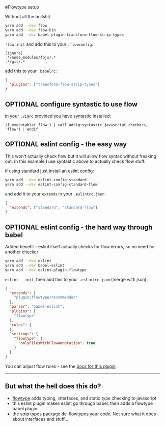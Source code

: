 #Flowtype setup

Without all the bullshit.

```sh
yarn add --dev flow
yarn add --dev flow-bin
yarn add --dev babel-plugin-transform-flow-strip-types
```

`flow init` and add this to your `.flowconfig`:
```dosini
[ignore]
.*/node_modules/fbjs/.*
.*/git/.*
```

add this to your `.babelrc`:
```json
{
  "plugins": ["transform-flow-strip-types"]
}
```

## OPTIONAL configure syntastic to use flow

in your `.vimrc` provided you have [syntastic](https://github.com/vim-syntastic/syntastic) installed:
```vim
if executable('flow') | call add(g:syntastic_javascript_checkers, 'flow') | endif
```

## OPTIONAL eslint config - the easy way

This won't actually check flow but it will allow flow syntax without freaking out. In this example I use syntastic above to actually check flow stuff.

if using [standard](https://standardjs.com) just install [an eslint config](https://www.npmjs.com/package/eslint-config-standard-flow):
```sh
yarn add --dev eslint-config-standard
yarn add --dev eslint-config-standard-flow
```
and add it to your `extends` in your `.eslintrc.json`:
```json
{
  "extends": ["standard", "standard-flow"]
}
```

## OPTIONAL eslint config - the hard way through babel

Added benefit - eslint itself actually checks for flow errors, so no need for another checker

```sh
yarn add --dev eslint
yarn add --dev babel-eslint
yarn add --dev eslint-plugin-flowtype
```

`eslint --init`, then add this to your `.eslintrc.json` (merge with json):
```json
{
  "extends": [
    "plugin:flowtype/recommended"
  ],
  "parser": "babel-eslint",
  "plugins": [
    "flowtype"
  ],
  "rules": {
  },
  "settings": {
    "flowtype": {
      "onlyFilesWithFlowAnnotation": true
    }
  }
}
```

You can adjust flow rules - see the [docs for this plugin](https://github.com/gajus/eslint-plugin-flowtype).

-----

## But what the hell does this do?

* [flowtype](https://flowtype.org/) adds typing, interfaces, and static type checking to javascript
* this eslint plugin makes eslint go through babel, then adds a flowtype babel plugin.
* the strip types package de-flowtypes your code. Not sure what it does about interfaces and stuff...
